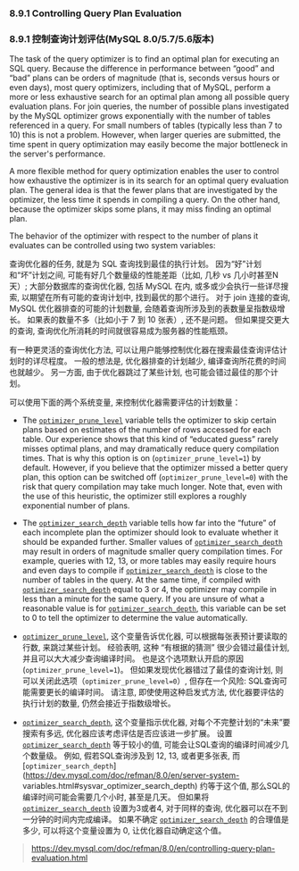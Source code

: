 ### 8.9.1 Controlling Query Plan Evaluation

### 8.9.1 控制查询计划评估(MySQL 8.0/5.7/5.6版本)



The task of the query optimizer is to find an optimal plan for executing an SQL query. Because the difference in performance between “good” and “bad” plans can be orders of magnitude (that is, seconds versus hours or even days), most query optimizers, including that of MySQL, perform a more or less exhaustive search for an optimal plan among all possible query evaluation plans. For join queries, the number of possible plans investigated by the MySQL optimizer grows exponentially with the number of tables referenced in a query. For small numbers of tables (typically less than 7 to 10) this is not a problem. However, when larger queries are submitted, the time spent in query optimization may easily become the major bottleneck in the server's performance.

A more flexible method for query optimization enables the user to control how exhaustive the optimizer is in its search for an optimal query evaluation plan. The general idea is that the fewer plans that are investigated by the optimizer, the less time it spends in compiling a query. On the other hand, because the optimizer skips some plans, it may miss finding an optimal plan.

The behavior of the optimizer with respect to the number of plans it evaluates can be controlled using two system variables:

查询优化器的任务, 就是为 SQL 查询找到最佳的执行计划。 因为“好”计划和“坏”计划之间, 可能有好几个数量级的性能差距（比如, 几秒 vs 几小时甚至N天）;
大部分数据库的查询优化器, 包括 MySQL 在内, 或多或少会执行一些详尽搜索, 以期望在所有可能的查询计划中, 找到最优的那个进行。
对于 join 连接的查询, MySQL 优化器排查的可能的计划数量, 会随着查询所涉及到的表数量呈指数级增长。
如果表的数量不多（比如小于 7 到 10 张表）, 还不是问题。 但如果提交更大的查询, 查询优化所消耗的时间就很容易成为服务器的性能瓶颈。

有一种更灵活的查询优化方法, 可以让用户能够控制优化器在搜索最佳查询评估计划时的详尽程度。 一般的想法是, 优化器排查的计划越少, 编译查询所花费的时间也就越少。 另一方面, 由于优化器跳过了某些计划, 也可能会错过最佳的那个计划。

可以使用下面的两个系统变量, 来控制优化器需要评估的计划数量：

- The [`optimizer_prune_level`](https://dev.mysql.com/doc/refman/8.0/en/server-system-variables.html#sysvar_optimizer_prune_level) variable tells the optimizer to skip certain plans based on estimates of the number of rows accessed for each table. Our experience shows that this kind of “educated guess” rarely misses optimal plans, and may dramatically reduce query compilation times. That is why this option is on (`optimizer_prune_level=1`) by default. However, if you believe that the optimizer missed a better query plan, this option can be switched off (`optimizer_prune_level=0`) with the risk that query compilation may take much longer. Note that, even with the use of this heuristic, the optimizer still explores a roughly exponential number of plans.
- The [`optimizer_search_depth`](https://dev.mysql.com/doc/refman/8.0/en/server-system-variables.html#sysvar_optimizer_search_depth) variable tells how far into the “future” of each incomplete plan the optimizer should look to evaluate whether it should be expanded further. Smaller values of [`optimizer_search_depth`](https://dev.mysql.com/doc/refman/8.0/en/server-system-variables.html#sysvar_optimizer_search_depth) may result in orders of magnitude smaller query compilation times. For example, queries with 12, 13, or more tables may easily require hours and even days to compile if [`optimizer_search_depth`](https://dev.mysql.com/doc/refman/8.0/en/server-system-variables.html#sysvar_optimizer_search_depth) is close to the number of tables in the query. At the same time, if compiled with [`optimizer_search_depth`](https://dev.mysql.com/doc/refman/8.0/en/server-system-variables.html#sysvar_optimizer_search_depth) equal to 3 or 4, the optimizer may compile in less than a minute for the same query. If you are unsure of what a reasonable value is for [`optimizer_search_depth`](https://dev.mysql.com/doc/refman/8.0/en/server-system-variables.html#sysvar_optimizer_search_depth), this variable can be set to 0 to tell the optimizer to determine the value automatically.


- [`optimizer_prune_level`](https://dev.mysql.com/doc/refman/8.0/en/server-system-variables.html#sysvar_optimizer_prune_level), 这个变量告诉优化器, 可以根据每张表预计要读取的行数, 来跳过某些计划。 经验表明, 这种 “有根据的猜测” 很少会错过最佳计划, 并且可以大大减少查询编译时间。 也是这个选项默认开启的原因 (`optimizer_prune_level=1`)。 但如果发现优化器错过了最佳的查询计划, 则可以关闭此选项（`optimizer_prune_level=0`）, 但存在一个风险: SQL查询可能需要更长的编译时间。 请注意, 即使使用这种启发式方法, 优化器要评估的执行计划的数量, 仍然会接近于指数级增长。
- [`optimizer_search_depth`](https://dev.mysql.com/doc/refman/8.0/en/server-system-variables.html#sysvar_optimizer_search_depth), 这个变量指示优化器, 对每个不完整计划的“未来”要搜索有多远, 优化器应该考虑评估是否应该进一步扩展。 设置 [`optimizer_search_depth`](https://dev.mysql.com/doc/refman/8.0/en/server-system-variables.html#sysvar_optimizer_search_depth) 等于较小的值, 可能会让SQL查询的编译时间减少几个数量级。 例如, 假若SQL查询涉及到 12, 13, 或者更多张表, 而 [`optimizer_search_depth`](https://dev.mysql.com/doc/refman/8.0/en/server-system- variables.html#sysvar_optimizer_search_depth) 约等于这个值, 那么SQL的编译时间可能会需要几个小时, 甚至是几天。 但如果将 [`optimizer_search_depth`](https://dev.mysql.com/doc/refman/8.0/en/server-system-variables.html#sysvar_optimizer_search_depth) 设置为3或者4, 对于同样的查询, 优化器可以在不到一分钟的时间内完成编译。 如果不确定 [`optimizer_search_depth`](https://dev.mysql.com/doc/refman/8.0/en/server-system-variables.html#sysvar_optimizer_search_depth) 的合理值是多少, 可以将这个变量设置为 0, 让优化器自动确定这个值。



> https://dev.mysql.com/doc/refman/8.0/en/controlling-query-plan-evaluation.html
